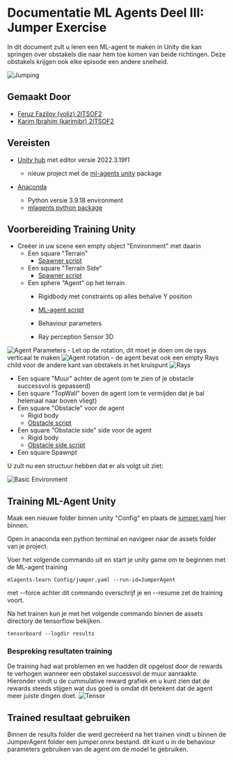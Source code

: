# Documentatie ML Agents Deel III: Jumper Exercise 
In dit document zult u leren een ML-agent te maken in Unity die kan springen over obstakels die naar hem toe komen van beide richtingen. Deze obstakels krijgen ook elke episode een andere snelheid.

![Jumping](Images/jumping.gif)

## Gemaakt Door

- [Feruz Fazilov (voliz) 2ITSOF2](https://www.github.com/voliz)
- [Karim Ibrahim (karimibr) 2ITSOF2](https://www.github.com/karimibr)

## Vereisten

- [Unity hub](https://unity.com/unity-hub) met editor versie 2022.3.19f1
    - nieuw project met de [ml-agents unity](Images/mlagentsUnity.png) package
    
- [Anaconda](https://www.anaconda.com/)
    - Python versie 3.9.18 environment
    - [mlagents python package](mlagentsPython.md)


## Voorbereiding Training Unity
- Creëer in uw scene een empty object "Environment" met daarin
  - Een square "Terrain"
    - [Spawner script](Jumper/Assets/scripts/Spawner.cs)
  - Een square "Terrain Side"
    - [Spawner script](Jumper/Assets/scripts/Spawner.cs)
  - Een sphere "Agent" op het terrain
    - Rigidbody met constraints op alles behalve Y position
  
    - [ML-agent script](Jumper/Assets/scripts/MlAgentPlayer.cs)
    - Behaviour parameters
    - Ray perception Sensor 3D

![Agent Parameters](Images/agent.png)
    -  Let op de rotation, dit moet je doen om de rays verticaal te maken 
![Agent rotation](Images/agentrotation.png)
    - de agent bevat ook een empty Rays child voor de andere kant van obstakels in het kruispunt
![Rays](Images/rays.png)
  - Een square "Muur" achter de agent (om te zien of je obstacle successvol is gepasserd)
  - Een square "TopWall" boven de agent (om te vermijden dat je bal helemaal naar boven vliegt)
  - Een square "Obstacle" voor de agent
    - Rigid body
    - [Obstacle script](Jumper/Assets/scripts/Obstacle.cs)
  - Een square "Obstacle side" side voor de agent
    - Rigid body
    - [Obstacle side script](Jumper/Assets/scripts/ObstacleSide.cs)
  - Een square Spawnpt

U zult nu een structuur hebben dat er als volgt uit ziet:

![Basic Environment](Images/environment.png) 

## Training ML-Agent Unity
Maak een nieuwe folder binnen unity "Config" en plaats de [jumper.yaml]() hier binnen.

Open in anaconda een python terminal en navigeer naar de assets folder van je project.

Voer het volgende commando uit en start je unity game om te beginnen met de ML-agent training

```
mlagents-learn Config/jumper.yaml --run-id=JumperAgent
```
met --force achter dit commando overschrijf je en --resume zet de training voort.

Na het trainen kun je met het volgende commando binnen de assets directory de tensorflow bekijken.
```
tensorboard --logdir results
```
### Bespreking resultaten training

De training had wat problemen en we hadden dit opgelost door de rewards te verhogen wanneer een obstakel successvol de muur aanraakte. Hieronder vindt u de cummulative reward grafiek en u kunt zien dat de rewards steeds stijgen wat dus goed is omdat dit betekent dat de agent meer juiste dingen doet.
![Tensor](Images/tensor.png)

## Trained resultaat gebruiken
Binnen de results folder die werd gecreëerd na het trainen vindt u binnen de JumperAgent folder een jumper.onnx bestand. dit kunt u in de behaviour parameters gebruiken van de agent om de model te gebruiken.
